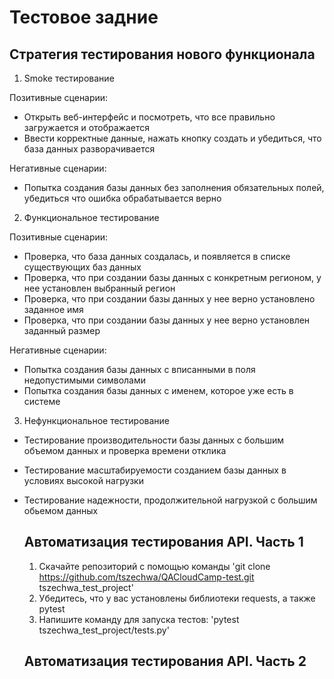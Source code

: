 # Тестовое задние
## Стратегия тестирования нового функционала

1. Smoke тестирование

Позитивные сценарии:
   - Открыть веб-интерфейс и посмотреть, что все правильно загружается и отображается
   - Ввести корректные данные, нажать кнопку создать и убедиться, что база данных разворачивается

Негативные сценарии:
- Попытка создания базы данных без заполнения обязательных полей, убедиться что ошибка обрабатывается верно

2. Функциональное тестирование
  
  Позитивные сценарии:
   - Проверка, что база данных создалась, и появляется в списке существующих баз данных
   - Проверка, что при создании базы данных с конкретным регионом, у нее установлен выбранный регион
   - Проверка, что при создании базы данных у нее верно установлено заданное имя
   - Проверка, что при создании базы данных у нее верно установлен заданный размер
  
  Негативные сценарии:
- Попытка создания базы данных с вписанными в поля недопустимыми символами
- Попытка создания базы данных с именем, которое уже есть в системе

3. Нефункциональное тестирование
- Тестирование производительности базы данных с большим объемом данных и проверка времени отклика
- Тестирование масштабируемости созданием базы данных в условиях высокой нагрузки
- Тестирование надежности, продолжительной нагрузкой с большим обьемом данных

  ## Автоматизация тестирования API. Часть 1
  1. Скачайте репозиторий с помощью команды 'git clone https://github.com/tszechwa/QACloudCamp-test.git tszechwa_test_project'
  2. Убедитесь, что у вас установлены библиотеки requests, а также pytest
  3. Напишите команду для запуска тестов: 'pytest tszechwa_test_project/tests.py'
 
  ## Автоматизация тестирования API. Часть 2
